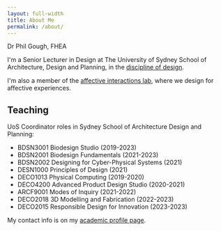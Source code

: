```yaml
---
layout: full-width
title: About Me
permalink: /about/
---
```


Dr Phil Gough, FHEA

I'm a Senior Lecturer in Design at The University of Sydney School of Architecture, Design and Planning, in the [discipline of design](https://design.sydney.edu.au).

I'm also a member of the [affective interactions lab](https://design.sydney.edu.au/research/affectiveinteractions/), where we design for affective experiences.

## Teaching
UoS Coordinator roles in Sydney School of Architecture Design and Planning: 
- BDSN3001 Biodesign Studio (2019-2023)
- BDSN2001 Biodesign Fundamentals (2021-2023) 
- BDSN2002 Designing for Cyber-Physical Systems (2021)
- DESN1000 Principles of Design (2021)
- DECO1013 Physical Computing (2019-2020)
- DECO4200 Advanced Product Design Studio (2020-2021)
- ARCF9001 Modes of Inquiry (2021-2022)
- DECO2018 3D Modelling and Fabrication (2022-2023)
- DECO2015 Responsible Design for Innovation (2023-2023)

My contact info is on my [academic profile page](https://www.sydney.edu.au/architecture/about/our-people/academic-staff/phillip-gough.html).